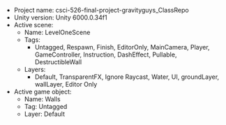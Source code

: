 <!-- UNITY CODE ASSIST INSTRUCTIONS START -->
- Project name: csci-526-final-project-gravityguys_ClassRepo
- Unity version: Unity 6000.0.34f1
- Active scene:
  - Name: LevelOneScene
  - Tags:
    - Untagged, Respawn, Finish, EditorOnly, MainCamera, Player, GameController, Instruction, DashEffect, Pullable, DestructibleWall
  - Layers:
    - Default, TransparentFX, Ignore Raycast, Water, UI, groundLayer, wallLayer, Editor Only
- Active game object:
  - Name: Walls
  - Tag: Untagged
  - Layer: Default
<!-- UNITY CODE ASSIST INSTRUCTIONS END -->
